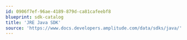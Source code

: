 ```yaml
---
id: 0906f7ef-96ae-4189-879d-ca81cafeebf8
blueprint: sdk-catalog
title: 'JRE Java SDK'
source: 'https://www.docs.developers.amplitude.com/data/sdks/java/'
---
```

